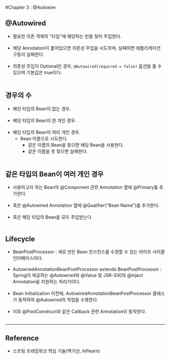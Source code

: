 #Chapter 3 : @Autowire

@Autowired
----------

-	필요한 의존 객체의 "타입"에 해당하는 빈을 찾아 주입한다.<br><br>
-	해당 Annotation이 붙어있으면 의존성 주입을 시도하며, 실패하면 애플리케이션 구동이 실패한다.<br><br>
-	의존성 주입이 Optional인 경우, `@Autowired(required = false)` 옵션을 줄 수 있으며 기본값은 true이다.<br><br>

경우의 수
---------

-	해당 타입의 Bean이 없는 경우.<br><br>
-	해당 타입의 Bean이 한 개인 경우.<br><br>
-	해당 타입의 Bean이 여러 개인 경우.
	-	Bean 이름으로 시도한다.
		-	같은 이름의 Bean을 찾으면 해당 Bean을 사용한다.
		-	같은 이름을 못 찾으면 실패한다.<br><br>

같은 타입의 Bean이 여러 개인 경우
---------------------------------

-	사용하고자 하는 Bean의 @Component 관련 Annotation 옆에 @Primary를 추가한다.<br><br>
-	혹은 @Autowired Annotation 옆에 @Qualifier("Bean Name")를 추가한다.<br><br>
-	혹은 해당 타입의 Bean을 모두 주입받는다.<br><br>

Lifecycle
---------

-	BeanPostProcessor : 새로 만든 Bean 인스턴스를 수정할 수 있는 라이프 사이클 인터페이스이다.<br><br>
-	AutowiredAnnotationBeanPostProcessor extends BeanPostProcessor : Spring이 제공하는 @Autowired와 @Value 및 JSR-330의 @Inject Annotation을 지원하는 처리기이다.<br><br>
-	Bean Initialization 이전에, AutowiredAnnotationBeanPostProcessor 클래스가 동작하여 @Autowired의 작업을 수행한다.<br><br>
-	이후 @PostConstruct와 같은 Callback 관련 Annotation이 동작한다.<br><br>

---

Reference
---------

-	스프링 프레임워크 핵심 기술(백기선, Inflearn)
